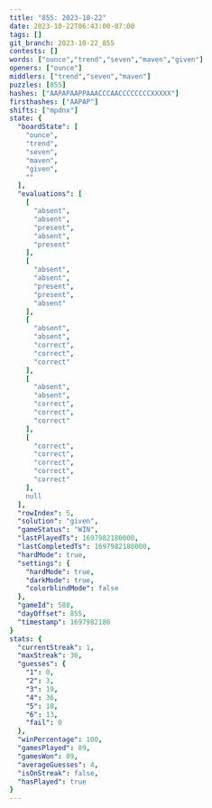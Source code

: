 ```yaml
---
title: "855: 2023-10-22"
date: 2023-10-22T06:43:00-07:00
tags: []
git_branch: 2023-10-22_855
contests: []
words: ["ounce","trend","seven","maven","given"]
openers: ["ounce"]
middlers: ["trend","seven","maven"]
puzzles: [855]
hashes: ["AAPAPAAPPAAACCCAACCCCCCCCXXXXX"]
firsthashes: ["AAPAP"]
shifts: ["mpdnx"]
state: {
  "boardState": [
    "ounce",
    "trend",
    "seven",
    "maven",
    "given",
    ""
  ],
  "evaluations": [
    [
      "absent",
      "absent",
      "present",
      "absent",
      "present"
    ],
    [
      "absent",
      "absent",
      "present",
      "present",
      "absent"
    ],
    [
      "absent",
      "absent",
      "correct",
      "correct",
      "correct"
    ],
    [
      "absent",
      "absent",
      "correct",
      "correct",
      "correct"
    ],
    [
      "correct",
      "correct",
      "correct",
      "correct",
      "correct"
    ],
    null
  ],
  "rowIndex": 5,
  "solution": "given",
  "gameStatus": "WIN",
  "lastPlayedTs": 1697982180000,
  "lastCompletedTs": 1697982180000,
  "hardMode": true,
  "settings": {
    "hardMode": true,
    "darkMode": true,
    "colorblindMode": false
  },
  "gameId": 580,
  "dayOffset": 855,
  "timestamp": 1697982180
}
stats: {
  "currentStreak": 1,
  "maxStreak": 36,
  "guesses": {
    "1": 0,
    "2": 3,
    "3": 19,
    "4": 36,
    "5": 18,
    "6": 13,
    "fail": 0
  },
  "winPercentage": 100,
  "gamesPlayed": 89,
  "gamesWon": 89,
  "averageGuesses": 4,
  "isOnStreak": false,
  "hasPlayed": true
}
---
```

<!-- more -->
